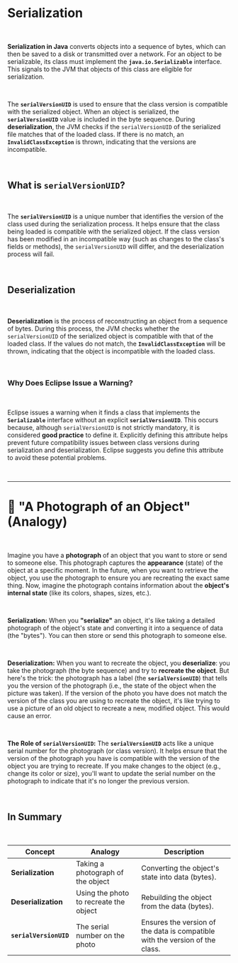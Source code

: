 # Serialization

<br />

**Serialization in Java** converts objects into a sequence of bytes, which can then be saved to a disk or transmitted over a network. For an object to be serializable, its class must implement the **`java.io.Serializable`** interface. This signals to the JVM that objects of this class are eligible for serialization.

<br />

The **`serialVersionUID`** is used to ensure that the class version is compatible with the serialized object. When an object is serialized, the **`serialVersionUID`** value is included in the byte sequence. During **deserialization**, the JVM checks if the `serialVersionUID` of the serialized file matches that of the loaded class. If there is no match, an **`InvalidClassException`** is thrown, indicating that the versions are incompatible.

<br />

## What is `serialVersionUID`?

<br />

The **`serialVersionUID`** is a unique number that identifies the version of the class used during the serialization process. It helps ensure that the class being loaded is compatible with the serialized object. If the class version has been modified in an incompatible way (such as changes to the class's fields or methods), the `serialVersionUID` will differ, and the deserialization process will fail.

<br />

## Deserialization

<br />

**Deserialization** is the process of reconstructing an object from a sequence of bytes. During this process, the JVM checks whether the `serialVersionUID` of the serialized object is compatible with that of the loaded class. If the values do not match, the **`InvalidClassException`** will be thrown, indicating that the object is incompatible with the loaded class.

<br />

### Why Does Eclipse Issue a Warning?

<br />

Eclipse issues a warning when it finds a class that implements the **`Serializable`** interface without an explicit **`serialVersionUID`**. This occurs because, although `serialVersionUID` is not strictly mandatory, it is considered **good practice** to define it. Explicitly defining this attribute helps prevent future compatibility issues between class versions during serialization and deserialization. Eclipse suggests you define this attribute to avoid these potential problems.

<br />

------

# 📸 "A Photograph of an Object" (Analogy)

<br />

Imagine you have a **photograph** of an object that you want to store or send to someone else. This photograph captures the **appearance** (state) of the object at a specific moment. In the future, when you want to retrieve the object, you use the photograph to ensure you are recreating the exact same thing. Now, imagine the photograph contains information about the **object's internal state** (like its colors, shapes, sizes, etc.).

<br />

**Serialization:** When you **"serialize"** an object, it's like taking a detailed photograph of the object's state and converting it into a sequence of data (the "bytes"). You can then store or send this photograph to someone else.

<br />

**Deserialization:** When you want to recreate the object, you **deserialize**: you take the photograph (the byte sequence) and try to **recreate the object**. But here's the trick: the photograph has a label (the **`serialVersionUID`**) that tells you the version of the photograph (i.e., the state of the object when the picture was taken). If the version of the photo you have does not match the version of the class you are using to recreate the object, it's like trying to use a picture of an old object to recreate a new, modified object. This would cause an error.

<br />

**The Role of `serialVersionUID`:** The **`serialVersionUID`** acts like a unique serial number for the photograph (or class version). It helps ensure that the version of the photograph you have is compatible with the version of the object you are trying to recreate. If you make changes to the object (e.g., change its color or size), you'll want to update the serial number on the photograph to indicate that it's no longer the previous version.

<br />

## In Summary

<br />

| Concept                | Analogy                                | Description                                                  |
| ---------------------- | -------------------------------------- | ------------------------------------------------------------ |
| **Serialization**      | Taking a photograph of the object      | Converting the object's state into data (bytes).             |
| **Deserialization**    | Using the photo to recreate the object | Rebuilding the object from the data (bytes).                 |
| **`serialVersionUID`** | The serial number on the photo         | Ensures the version of the data is compatible with the version of the class. |

<br />
